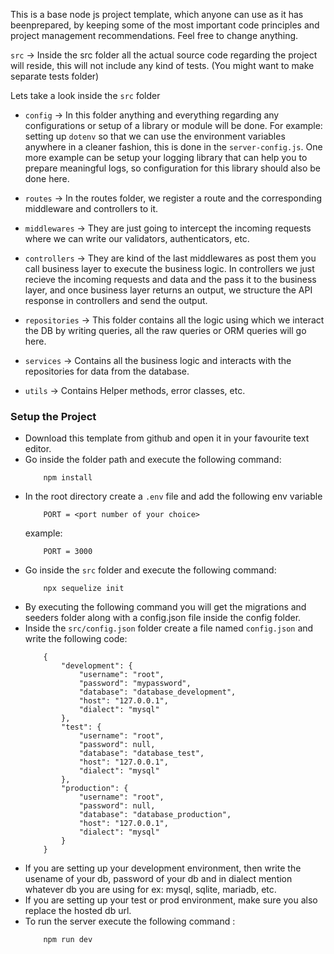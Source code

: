 This is a base node js project template, which anyone can use as it has beenprepared, by keeping some of the most important code principles and project management recommendations. Feel free to change anything.

`src` -> Inside the src folder all the actual source code regarding the project will reside, this will not include any kind of tests. (You might want to make separate tests folder)

Lets take a look inside the `src` folder

 - `config` -> In this folder anything and everything regarding any configurations or setup of a library or module will be done. For example: setting up `dotenv` so that we can use the environment variables anywhere in a cleaner fashion, this is done in the `server-config.js`. One more example can be setup your logging library that can help you to prepare meaningful logs, so configuration for this library should also be done here.

 - `routes` -> In the routes folder, we register a route and the corresponding middleware and controllers to it.

 - `middlewares` -> They are just going to intercept the incoming requests where we can write our validators, authenticators, etc.

 - `controllers` -> They are kind of the last middlewares as post them you call business layer to execute the business logic. In controllers we just recieve the incoming requests and data and the pass it to the business layer, and once business layer returns an output, we structure the API response in controllers and send the output.
 
 - `repositories` -> This folder contains all the logic using which we interact the DB by writing queries, all the raw queries or ORM queries will go here.

 - `services` -> Contains all the business logic and interacts with the repositories for data from the database.

 - `utils` -> Contains Helper methods, error classes, etc.

### Setup the Project
 - Download this template from github and open it in your favourite text editor.
 - Go inside the folder path and execute the following command:
    ```
        npm install
    ```
 - In the root directory create a `.env` file and add the following env variable
    ```
        PORT = <port number of your choice>
    ```
    example:
    ```
        PORT = 3000
    ```
 - Go inside  the `src` folder and execute the following command:
    ```
        npx sequelize init
    ```
 - By executing the following command you will get the migrations and seeders folder along with a config.json file inside the config folder.
 - Inside the `src/config.json` folder create a file named `config.json` and write the following code:
    ```
        {
            "development": {
                "username": "root",
                "password": "mypassword",
                "database": "database_development",
                "host": "127.0.0.1",
                "dialect": "mysql"
            },
            "test": {
                "username": "root",
                "password": null,
                "database": "database_test",
                "host": "127.0.0.1",
                "dialect": "mysql"
            },
            "production": {
                "username": "root",
                "password": null,
                "database": "database_production",
                "host": "127.0.0.1",
                "dialect": "mysql"
            }
        }

    ```
 - If you are setting up your development environment, then write the usename of your db, password of your db and in dialect mention whatever db you are using for ex: mysql, sqlite, mariadb, etc.
 - If you are setting up your test or prod environment, make sure you also replace the hosted db url.
 - To run the server execute the following command :
    ```
        npm run dev
    ```